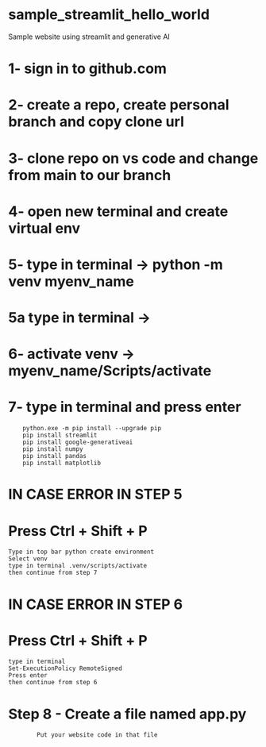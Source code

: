# sample_streamlit_hello_world
Sample website using streamlit and generative AI

# 1- sign in to github.com
# 2- create a repo, create personal branch and copy clone url
# 3- clone repo on vs code and change from main to our branch
# 4- open new terminal and create virtual env
# 5- type in terminal -> python -m venv myenv_name
# 5a type in terminal -> 
# 6- activate venv -> myenv_name/Scripts/activate
# 7- type in terminal and press enter
        python.exe -m pip install --upgrade pip
        pip install streamlit
        pip install google-generativeai
        pip install numpy
        pip install pandas
        pip install matplotlib

# IN CASE ERROR IN STEP 5 
# Press Ctrl + Shift + P
    Type in top bar python create environment
    Select venv
    type in terminal .venv/scripts/activate
    then continue from step 7

# IN CASE ERROR IN STEP 6
# Press Ctrl + Shift + P
    type in terminal 
    Set-ExecutionPolicy RemoteSigned
    Press enter
    then continue from step 6

# Step 8 - Create a file named app.py
            Put your website code in that file